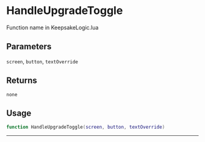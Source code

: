 # HandleUpgradeToggle
Function name in KeepsakeLogic.lua
## Parameters
`screen`, `button`, `textOverride`
## Returns
`none`
## Usage
```lua
function HandleUpgradeToggle(screen, button, textOverride)
```
---
